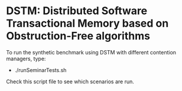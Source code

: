 # DSTM: Distributed Software Transactional Memory based on Obstruction-Free algorithms

To run the synthetic benchmark using DSTM with different contention managers, type:

* ./runSeminarTests.sh

Check this script file to see which scenarios are run.
